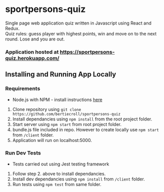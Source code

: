 # sportpersons-quiz
Single page web application quiz written in Javascript using React and Redux.  
Quiz rules: guess player with highest points, win and move on to the next round. Lose and you are out. 

### Application hosted at https://sportpersons-quiz.herokuapp.com/


## Installing and Running App Locally

### Requirements
* Node.js with NPM - install instructions [here](https://docs.npmjs.com/getting-started/installing-node)

1. Clone repository using `git clone https://github.com/bertiecroll/sportpersons-quiz`
2. Install dependancies using `npm install` from the root project folder.
3. Start server using `npm start` from root project folder.
4. bundle.js file included in repo. However to create locally use `npm start` from `/client` folder.
5. Application will run on localhost:5000.

### Run Dev Tests
* Tests carried out using Jest testing framework

1. Follow step 2. above to install dependancies.
2. Install dev dependancies using `npm install` from `/client` folder.
3. Run tests using `npm test` from same folder.
